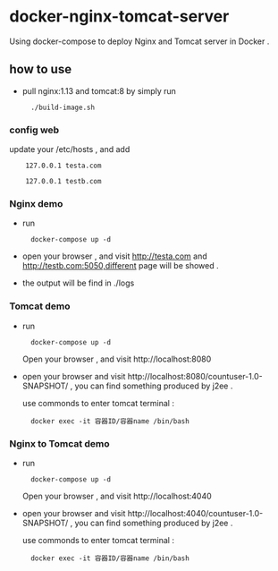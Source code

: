 # docker-nginx-tomcat-server
Using docker-compose to deploy Nginx and Tomcat server in Docker . 

## how to use 

* pull nginx:1.13 and tomcat:8 by simply run 

		./build-image.sh

### config web 

update your /etc/hosts , and add 

		127.0.0.1 testa.com

		127.0.0.1 testb.com

### Nginx demo 

* run 

		docker-compose up -d

* open your browser , and visit http://testa.com and http://testb.com:5050,different page will be showed . 
		
* the output will be find in ./logs

### Tomcat demo

* run 

		docker-compose up -d 

	Open your browser , and visit http://localhost:8080					

* open your browser and visit http://localhost:8080/countuser-1.0-SNAPSHOT/ , you can find something produced by j2ee .		

	use commonds to enter tomcat terminal : 

		docker exec -it 容器ID/容器name /bin/bash	

### Nginx to Tomcat demo


* run 

		docker-compose up -d 

	Open your browser , and visit http://localhost:4040					

* open your browser and visit http://localhost:4040/countuser-1.0-SNAPSHOT/ , you can find something produced by j2ee .		

	use commonds to enter tomcat terminal : 

		docker exec -it 容器ID/容器name /bin/bash	





